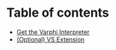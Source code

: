 # Table of contents

* [Get the Varphi Interpreter](README.md)
* [(Optional) VS Extension](optional-vs-extension.md)
